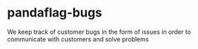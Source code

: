 # pandaflag-bugs

We keep track of customer bugs in the form of issues in order to communicate with customers and solve problems
